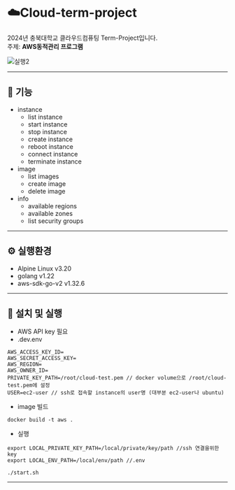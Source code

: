 # ☁️Cloud-term-project

2024년 충북대학교 클라우드컴퓨팅 Term-Project입니다.<br>
주제: **AWS동적관리 프로그램**

![실행2](https://github.com/user-attachments/assets/b29fa1f0-7c43-4b55-9b9e-7904f3852dd6)

---

## 🚀 기능
- instance
  - list instance
  - start instance
  - stop instance
  - create instance
  - reboot instance
  - connect instance
  - terminate instance
- image
  - list images
  - create image
  - delete image
- info
  - available regions
  - available zones
  - list security groups
---

## ⚙️ 실행환경
- Alpine Linux v3.20
- golang v1.22
- aws-sdk-go-v2 v1.32.6
---

## 📝 설치 및 실행
- AWS API key 필요
- .dev.env
```
AWS_ACCESS_KEY_ID=
AWS_SECRET_ACCESS_KEY=
AWS_REGION=
AWS_OWNER_ID=
PRIVATE_KEY_PATH=/root/cloud-test.pem // docker volume으로 /root/cloud-test.pem에 설정
USER=ec2-user // ssh로 접속할 instance의 user명 (대부분 ec2-user나 ubuntu)
```
- image 빌드
```
docker build -t aws .
```

- 실행
```
export LOCAL_PRIVATE_KEY_PATH=/local/private/key/path //ssh 연결을위한 key
export LOCAL_ENV_PATH=/local/env/path //.env

./start.sh
```

---
